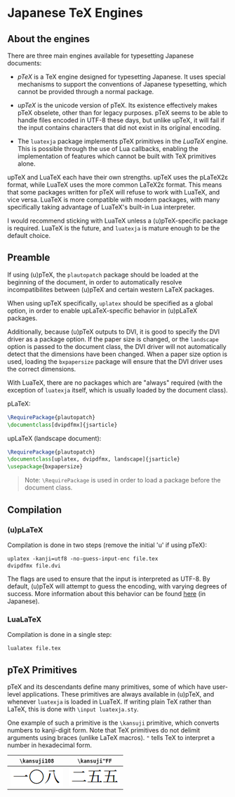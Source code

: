 # Japanese TeX Engines

## About the engines

There are three main engines available for typesetting Japanese documents:

- *pTeX* is a TeX engine designed for typesetting Japanese. It uses special mechanisms to support the conventions of Japanese typesetting, which cannot be provided through a normal package.

- *upTeX* is the unicode version of pTeX. Its existence effectively makes pTeX obselete, other than for legacy purposes. pTeX seems to be able to handle files encoded in UTF-8 these days, but unlike upTeX, it will fail if the input contains characters that did not exist in its original encoding.

- The `luatexja` package implements pTeX primitives in the *LuaTeX* engine. This is possible through the use of Lua callbacks, enabling the implementation of features which cannot be built with TeX primitives alone.

upTeX and LuaTeX each have their own strengths. upTeX uses the pLaTeX2ε format, while LuaTeX uses the more common LaTeX2ε format. This means that some packages written for pTeX will refuse to work with LuaTeX, and vice versa. LuaTeX is more compatible with modern packages, with many specifically taking advantage of LuaTeX's built-in Lua interpreter.

I would recommend sticking with LuaTeX unless a (u)pTeX-specific package is required. LuaTeX is the future, and `luatexja` is  mature enough to be the default choice.

## Preamble

If using (u)pTeX, the `plautopatch` package should be loaded at the beginning of the document, in order to automatically resolve incompatibilites between (u)pTeX and certain western LaTeX packages.

When using upTeX specifically, `uplatex` should be specified as a global option, in order to enable upLaTeX-specific behavior in (u)pLaTeX packages.

Additionally, because (u)pTeX outputs to DVI, it is good to specify the DVI driver as a package option. If the paper size is changed, or the `landscape` option is passed to the document class, the DVI driver will not automatically detect that the dimensions have been changed. When a paper size option is used, loading the `bxpapersize` package will ensure that the DVI driver uses the correct dimensions.

With LuaTeX, there are no packages which are "always" required (with the exception of `luatexja` itself, which is usually loaded by the document class).

pLaTeX:

```latex
\RequirePackage{plautopatch}
\documentclass[dvipdfmx]{jsarticle}
```

upLaTeX (landscape document):

```latex
\RequirePackage{plautopatch}
\documentclass[uplatex, dvipdfmx, landscape]{jsarticle}
\usepackage{bxpapersize}
```

> Note: `\RequirePackage` is used in order to load a package before the document class.

## Compilation

### (u)pLaTeX

Compilation is done in two steps (remove the initial 'u' if using pTeX):

```shell
uplatex -kanji=utf8 -no-guess-input-enc file.tex
dvipdfmx file.dvi
```

The flags are used to ensure that the input is interpreted as UTF-8. By default, (u)pTeX will attempt to guess the encoding, with varying degrees of success. More information about this behavior can be found [here](https://texwiki.texjp.org/?upTeX%2CupLaTeX#rfce644f) (in Japanese).

### LuaLaTeX

Compilation is done in a single step:

```shell
lualatex file.tex
```

## pTeX Primitives

pTeX and its descendants define many primitives, some of which have user-level applications. These primitives are always available in (u)pTeX, and whenever `luatexja` is loaded in LuaTeX. If writing plain TeX rather than LaTeX, this is done with `\input luatexja.sty`.

One example of such a primitive is the `\kansuji` primitive, which converts numbers to kanji-digit form. Note that TeX primitives do not delimit arguments using braces (unlike LaTeX macros). `"` tells TeX to interpret a number in hexadecimal form.

`\kansuji108` | `\kansuji"FF`
-------------|--------------
![](../img/kansuji108.png) | ![](../img/kansujiFF.png)
